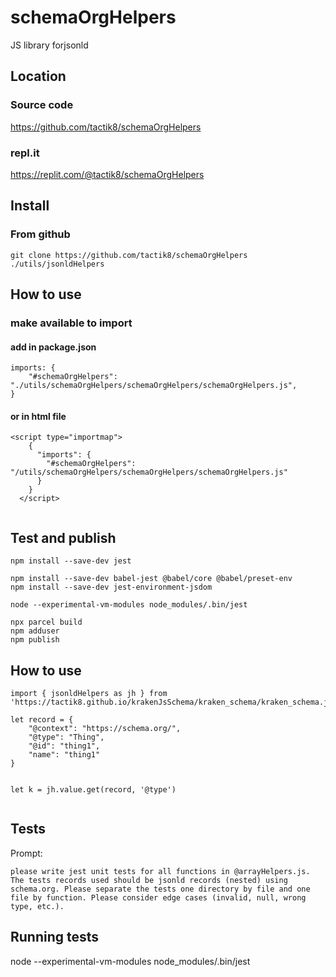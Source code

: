 # schemaOrgHelpers

JS library forjsonld

## Location

### Source code
https://github.com/tactik8/schemaOrgHelpers

### repl.it
https://replit.com/@tactik8/schemaOrgHelpers


## Install

### From github
```
git clone https://github.com/tactik8/schemaOrgHelpers ./utils/jsonldHelpers
```

## How to use

### make available to import  
#### add in package.json 
``` 
imports: {
    "#schemaOrgHelpers": "./utils/schemaOrgHelpers/schemaOrgHelpers/schemaOrgHelpers.js",
}
```

#### or in html file
```
<script type="importmap">
    {
      "imports": {
        "#schemaOrgHelpers": "/utils/schemaOrgHelpers/schemaOrgHelpers/schemaOrgHelpers.js"
      }
    }
  </script>


```



## Test and publish

```
npm install --save-dev jest

npm install --save-dev babel-jest @babel/core @babel/preset-env
npm install --save-dev jest-environment-jsdom

node --experimental-vm-modules node_modules/.bin/jest

npx parcel build
npm adduser
npm publish

```



## How to use

```
import { jsonldHelpers as jh } from 'https://tactik8.github.io/krakenJsSchema/kraken_schema/kraken_schema.js'

let record = {
    "@context": "https://schema.org/",
    "@type": "Thing",
    "@id": "thing1",
    "name": "thing1"
}


let k = jh.value.get(record, '@type')


```



## Tests

Prompt:
```
please write jest unit tests for all functions in @arrayHelpers.js. The tests records used should be jsonld records (nested) using schema.org. Please separate the tests one directory by file and one file by function. Please consider edge cases (invalid, null, wrong type, etc.).
```


## Running tests
node --experimental-vm-modules node_modules/.bin/jest

